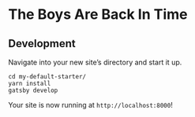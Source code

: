 # The Boys Are Back In Time

## Development
Navigate into your new site’s directory and start it up.

```shell
cd my-default-starter/
yarn install
gatsby develop
```
Your site is now running at `http://localhost:8000`!
